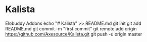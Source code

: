 # Kalista
Elobuddy Addons
echo "# Kalista" >> README.md
git init
git add README.md
git commit -m "first commit"
git remote add origin https://github.com/Axesource/Kalista.git
git push -u origin master
